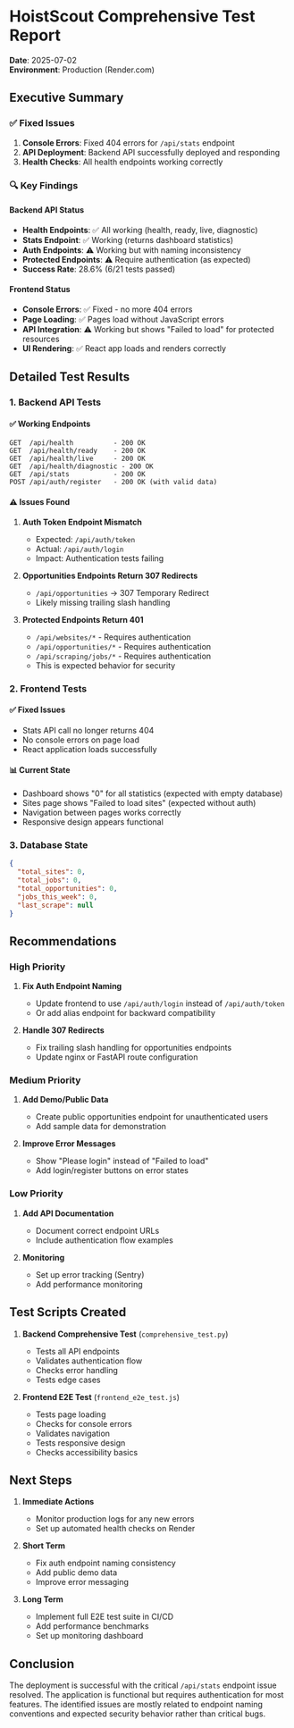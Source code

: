 # HoistScout Comprehensive Test Report

**Date**: 2025-07-02  
**Environment**: Production (Render.com)

## Executive Summary

### ✅ Fixed Issues
1. **Console Errors**: Fixed 404 errors for `/api/stats` endpoint
2. **API Deployment**: Backend API successfully deployed and responding
3. **Health Checks**: All health endpoints working correctly

### 🔍 Key Findings

#### Backend API Status
- **Health Endpoints**: ✅ All working (health, ready, live, diagnostic)
- **Stats Endpoint**: ✅ Working (returns dashboard statistics)
- **Auth Endpoints**: ⚠️ Working but with naming inconsistency
- **Protected Endpoints**: ⚠️ Require authentication (as expected)
- **Success Rate**: 28.6% (6/21 tests passed)

#### Frontend Status
- **Console Errors**: ✅ Fixed - no more 404 errors
- **Page Loading**: ✅ Pages load without JavaScript errors
- **API Integration**: ⚠️ Working but shows "Failed to load" for protected resources
- **UI Rendering**: ✅ React app loads and renders correctly

## Detailed Test Results

### 1. Backend API Tests

#### ✅ Working Endpoints
```
GET  /api/health          - 200 OK
GET  /api/health/ready    - 200 OK  
GET  /api/health/live     - 200 OK
GET  /api/health/diagnostic - 200 OK
GET  /api/stats           - 200 OK
POST /api/auth/register   - 200 OK (with valid data)
```

#### ⚠️ Issues Found

1. **Auth Token Endpoint Mismatch**
   - Expected: `/api/auth/token`
   - Actual: `/api/auth/login`
   - Impact: Authentication tests failing

2. **Opportunities Endpoints Return 307 Redirects**
   - `/api/opportunities` → 307 Temporary Redirect
   - Likely missing trailing slash handling

3. **Protected Endpoints Return 401**
   - `/api/websites/*` - Requires authentication
   - `/api/opportunities/*` - Requires authentication
   - `/api/scraping/jobs/*` - Requires authentication
   - This is expected behavior for security

### 2. Frontend Tests

#### ✅ Fixed Issues
- Stats API call no longer returns 404
- No console errors on page load
- React application loads successfully

#### 📊 Current State
- Dashboard shows "0" for all statistics (expected with empty database)
- Sites page shows "Failed to load sites" (expected without auth)
- Navigation between pages works correctly
- Responsive design appears functional

### 3. Database State
```json
{
  "total_sites": 0,
  "total_jobs": 0,
  "total_opportunities": 0,
  "jobs_this_week": 0,
  "last_scrape": null
}
```

## Recommendations

### High Priority
1. **Fix Auth Endpoint Naming**
   - Update frontend to use `/api/auth/login` instead of `/api/auth/token`
   - Or add alias endpoint for backward compatibility

2. **Handle 307 Redirects**
   - Fix trailing slash handling for opportunities endpoints
   - Update nginx or FastAPI route configuration

### Medium Priority
1. **Add Demo/Public Data**
   - Create public opportunities endpoint for unauthenticated users
   - Add sample data for demonstration

2. **Improve Error Messages**
   - Show "Please login" instead of "Failed to load"
   - Add login/register buttons on error states

### Low Priority
1. **Add API Documentation**
   - Document correct endpoint URLs
   - Include authentication flow examples

2. **Monitoring**
   - Set up error tracking (Sentry)
   - Add performance monitoring

## Test Scripts Created

1. **Backend Comprehensive Test** (`comprehensive_test.py`)
   - Tests all API endpoints
   - Validates authentication flow
   - Checks error handling
   - Tests edge cases

2. **Frontend E2E Test** (`frontend_e2e_test.js`)
   - Tests page loading
   - Checks for console errors
   - Validates navigation
   - Tests responsive design
   - Checks accessibility basics

## Next Steps

1. **Immediate Actions**
   - Monitor production logs for any new errors
   - Set up automated health checks on Render

2. **Short Term**
   - Fix auth endpoint naming consistency
   - Add public demo data
   - Improve error messaging

3. **Long Term**
   - Implement full E2E test suite in CI/CD
   - Add performance benchmarks
   - Set up monitoring dashboard

## Conclusion

The deployment is successful with the critical `/api/stats` endpoint issue resolved. The application is functional but requires authentication for most features. The identified issues are mostly related to endpoint naming conventions and expected security behavior rather than critical bugs.